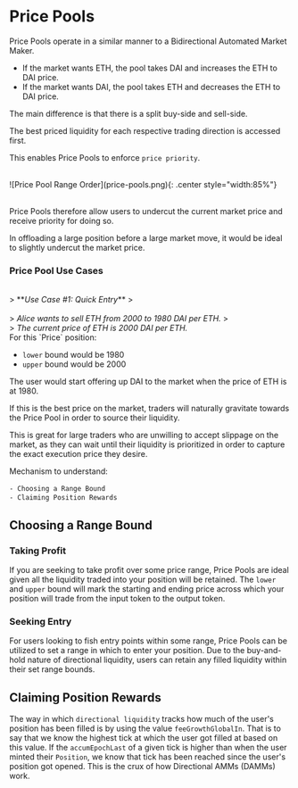 # Price Pools
<!-- Price Position with split buy/sell side hovering around 1600 DAI/ETH -->
Price Pools operate in a similar manner to a Bidirectional Automated Market Maker.</br>

* If the market wants ETH, the pool takes DAI and increases the ETH to DAI price.
* If the market wants DAI, the pool takes ETH and decreases the ETH to DAI price.

The main difference is that there is a split buy-side and sell-side. 

The best priced liquidity for each respective trading direction is accessed first.

This enables Price Pools to enforce `price priority`.

</br>
![Price Pool Range Order](price-pools.png){: .center style="width:85%"}
</br></br>

Price Pools therefore allow users to undercut the current market price and receive priority for doing so.

In offloading a large position before a large market move, it would be ideal to slightly undercut the market price.

### **Price Pool Use Cases**

</br>
> **<em>Use Case #1: Quick Entry</em>**
> </br></br>
> <em>Alice wants to sell ETH from 2000 to 1980 DAI per ETH.</em>
> </br>
> <em>The current price of ETH is 2000 DAI per ETH.</em>

</br>
For this `Price` position:

* `lower` bound would be 1980
* `upper` bound would be 2000

The user would start offering up DAI to the market when the price of ETH is at 1980.

If this is the best price on the market, traders will naturally gravitate towards the Price Pool in order to source their liquidity.

This is great for large traders who are unwilling to accept slippage on the market, as they can wait until their liquidity is prioritized in order to capture the exact execution price they desire.


Mechanism to understand:
```
- Choosing a Range Bound
- Claiming Position Rewards
```
## Choosing a Range Bound

### Taking Profit
<!-- add subtext below image -->
If you are seeking to take profit over some price range, Price Pools are ideal given all the liquidity traded into your position will be retained. The `lower` and `upper` bound will mark the starting and ending price across which your position will trade from the input token to the output token.

### Seeking Entry
For users looking to fish entry points within some range, Price Pools can be utilized to set a range in which to enter your position. Due to the buy-and-hold nature of directional liquidity, users can retain any filled liquidity within their set range bounds.


## Claiming Position Rewards

The way in which `directional liquidity` tracks how much of the user's position has been filled is by using the value `feeGrowthGlobalIn`. That is to say that we know the highest tick at which the user got filled at based on this value. If the `accumEpochLast` of a given tick is higher than when the user minted their `Position`, we know that tick has been reached since the user's position got opened. This is the crux of how Directional AMMs (DAMMs) work.

<br/><br/>